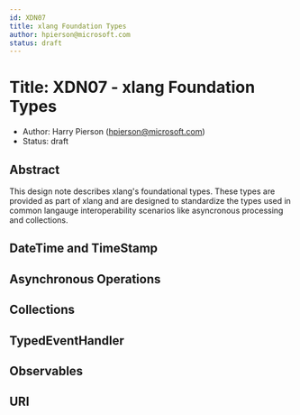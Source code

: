 ```yaml
---
id: XDN07
title: xlang Foundation Types
author: hpierson@microsoft.com
status: draft
---
```


# Title: XDN07 - xlang Foundation Types

- Author: Harry Pierson (hpierson@microsoft.com)
- Status: draft

## Abstract

This design note describes xlang's foundational types. These types are provided as part of xlang
and are designed to standardize the types used in common langauge interoperability scenarios like
asyncronous processing and collections.

## DateTime and TimeStamp

## Asynchronous Operations  

## Collections

## TypedEventHandler

## Observables

## URI

